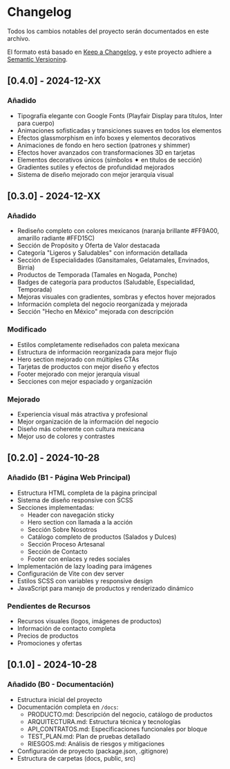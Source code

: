 # Changelog

Todos los cambios notables del proyecto serán documentados en este archivo.

El formato está basado en [Keep a Changelog](https://keepachangelog.com/es-ES/1.0.0/),
y este proyecto adhiere a [Semantic Versioning](https://semver.org/lang/es/).

## [0.4.0] - 2024-12-XX

### Añadido
- Tipografía elegante con Google Fonts (Playfair Display para títulos, Inter para cuerpo)
- Animaciones sofisticadas y transiciones suaves en todos los elementos
- Efectos glassmorphism en info boxes y elementos decorativos
- Animaciones de fondo en hero section (patrones y shimmer)
- Efectos hover avanzados con transformaciones 3D en tarjetas
- Elementos decorativos únicos (símbolos ✦ en títulos de sección)
- Gradientes sutiles y efectos de profundidad mejorados
- Sistema de diseño mejorado con mejor jerarquía visual

## [0.3.0] - 2024-12-XX

### Añadido
- Rediseño completo con colores mexicanos (naranja brillante #FF9A00, amarillo radiante #FFD15C)
- Sección de Propósito y Oferta de Valor destacada
- Categoría "Ligeros y Saludables" con información detallada
- Sección de Especialidades (Gansitamales, Gelatamales, Envinados, Birria)
- Productos de Temporada (Tamales en Nogada, Ponche)
- Badges de categoría para productos (Saludable, Especialidad, Temporada)
- Mejoras visuales con gradientes, sombras y efectos hover mejorados
- Información completa del negocio reorganizada y mejorada
- Sección "Hecho en México" mejorada con descripción

### Modificado
- Estilos completamente rediseñados con paleta mexicana
- Estructura de información reorganizada para mejor flujo
- Hero section mejorado con múltiples CTAs
- Tarjetas de productos con mejor diseño y efectos
- Footer mejorado con mejor jerarquía visual
- Secciones con mejor espaciado y organización

### Mejorado
- Experiencia visual más atractiva y profesional
- Mejor organización de la información del negocio
- Diseño más coherente con cultura mexicana
- Mejor uso de colores y contrastes

## [0.2.0] - 2024-10-28

### Añadido (B1 - Página Web Principal)
- Estructura HTML completa de la página principal
- Sistema de diseño responsive con SCSS
- Secciones implementadas:
  - Header con navegación sticky
  - Hero section con llamada a la acción
  - Sección Sobre Nosotros
  - Catálogo completo de productos (Salados y Dulces)
  - Sección Proceso Artesanal
  - Sección de Contacto
  - Footer con enlaces y redes sociales
- Implementación de lazy loading para imágenes
- Configuración de Vite con dev server
- Estilos SCSS con variables y responsive design
- JavaScript para manejo de productos y renderizado dinámico

### Pendientes de Recursos
- Recursos visuales (logos, imágenes de productos)
- Información de contacto completa
- Precios de productos
- Promociones y ofertas

## [0.1.0] - 2024-10-28

### Añadido (B0 - Documentación)
- Estructura inicial del proyecto
- Documentación completa en `/docs`:
  - PRODUCTO.md: Descripción del negocio, catálogo de productos
  - ARQUITECTURA.md: Estructura técnica y tecnologías
  - API_CONTRATOS.md: Especificaciones funcionales por bloque
  - TEST_PLAN.md: Plan de pruebas detallado
  - RIESGOS.md: Análisis de riesgos y mitigaciones
- Configuración de proyecto (package.json, .gitignore)
- Estructura de carpetas (docs, public, src)

